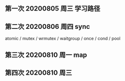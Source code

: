 ## 第一次 20200805 周三 学习路径

## 第二次 20200806 周四 sync
atomic / mutex / wrmutex / waitgroup / once / cond / pool

## 第三次 20200810 周一 map

## 第四次 20200810 周三